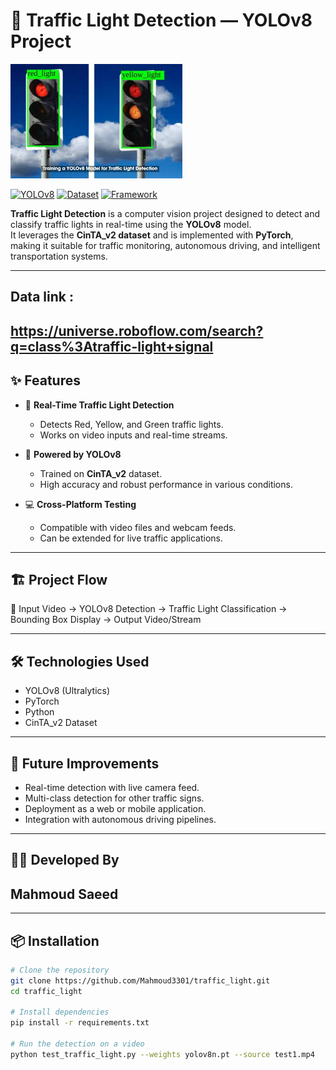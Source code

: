 # 🚦 Traffic Light Detection — YOLOv8 Project

![Traffic Light Detection](https://github.com/Mahmoud3301/traffic_light/blob/main/traffic.jpeg?raw=rue)

[![YOLOv8](https://img.shields.io/badge/Model-YOLOv8-blue?logo=python)]()
[![Dataset](https://img.shields.io/badge/Dataset-CinTA_v2-orange)]()
[![Framework](https://img.shields.io/badge/Framework-PyTorch-lightblue)]()

**Traffic Light Detection** is a computer vision project designed to detect and classify traffic lights in real-time using the **YOLOv8** model.  
It leverages the **CinTA_v2 dataset** and is implemented with **PyTorch**, making it suitable for traffic monitoring, autonomous driving, and intelligent transportation systems.

---
## Data link :  
## https://universe.roboflow.com/search?q=class%3Atraffic-light+signal
## ✨ Features

- 🚦 **Real-Time Traffic Light Detection**
  - Detects Red, Yellow, and Green traffic lights.
  - Works on video inputs and real-time streams.

- 🧠 **Powered by YOLOv8**
  - Trained on **CinTA_v2** dataset.
  - High accuracy and robust performance in various conditions.

- 💻 **Cross-Platform Testing**
  - Compatible with video files and webcam feeds.
  - Can be extended for live traffic applications.

---

## 🏗️ Project Flow

🎥 Input Video → YOLOv8 Detection → Traffic Light Classification → Bounding Box Display → Output Video/Stream

---

## 🛠️ Technologies Used

- YOLOv8 (Ultralytics)  
- PyTorch  
- Python  
- CinTA_v2 Dataset  

---

## 🚀 Future Improvements

- Real-time detection with live camera feed.  
- Multi-class detection for other traffic signs.  
- Deployment as a web or mobile application.  
- Integration with autonomous driving pipelines.  

---

## 👨‍💻 Developed By

## Mahmoud Saeed

---

## 📦 Installation

```bash
# Clone the repository
git clone https://github.com/Mahmoud3301/traffic_light.git
cd traffic_light

# Install dependencies
pip install -r requirements.txt

# Run the detection on a video
python test_traffic_light.py --weights yolov8n.pt --source test1.mp4
